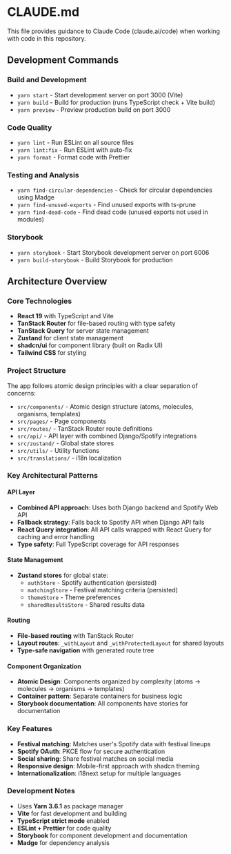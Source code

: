 # CLAUDE.md

This file provides guidance to Claude Code (claude.ai/code) when working with code in this repository.

## Development Commands

### Build and Development

- `yarn start` - Start development server on port 3000 (Vite)
- `yarn build` - Build for production (runs TypeScript check + Vite build)
- `yarn preview` - Preview production build on port 3000

### Code Quality

- `yarn lint` - Run ESLint on all source files
- `yarn lint:fix` - Run ESLint with auto-fix
- `yarn format` - Format code with Prettier

### Testing and Analysis

- `yarn find-circular-dependencies` - Check for circular dependencies using Madge
- `yarn find-unused-exports` - Find unused exports with ts-prune
- `yarn find-dead-code` - Find dead code (unused exports not used in modules)

### Storybook

- `yarn storybook` - Start Storybook development server on port 6006
- `yarn build-storybook` - Build Storybook for production

## Architecture Overview

### Core Technologies

- **React 19** with TypeScript and Vite
- **TanStack Router** for file-based routing with type safety
- **TanStack Query** for server state management
- **Zustand** for client state management
- **shadcn/ui** for component library (built on Radix UI)
- **Tailwind CSS** for styling

### Project Structure

The app follows atomic design principles with a clear separation of concerns:

- `src/components/` - Atomic design structure (atoms, molecules, organisms, templates)
- `src/pages/` - Page components
- `src/routes/` - TanStack Router route definitions
- `src/api/` - API layer with combined Django/Spotify integrations
- `src/zustand/` - Global state stores
- `src/utils/` - Utility functions
- `src/translations/` - i18n localization

### Key Architectural Patterns

#### API Layer

- **Combined API approach**: Uses both Django backend and Spotify Web API
- **Fallback strategy**: Falls back to Spotify API when Django API fails
- **React Query integration**: All API calls wrapped with React Query for caching and error handling
- **Type safety**: Full TypeScript coverage for API responses

#### State Management

- **Zustand stores** for global state:
  - `authStore` - Spotify authentication (persisted)
  - `matchingStore` - Festival matching criteria (persisted)
  - `themeStore` - Theme preferences
  - `sharedResultsStore` - Shared results data

#### Routing

- **File-based routing** with TanStack Router
- **Layout routes**: `_withLayout` and `_withProtectedLayout` for shared layouts
- **Type-safe navigation** with generated route tree

#### Component Organization

- **Atomic Design**: Components organized by complexity (atoms → molecules → organisms → templates)
- **Container pattern**: Separate containers for business logic
- **Storybook documentation**: All components have stories for documentation

### Key Features

- **Festival matching**: Matches user's Spotify data with festival lineups
- **Spotify OAuth**: PKCE flow for secure authentication
- **Social sharing**: Share festival matches on social media
- **Responsive design**: Mobile-first approach with shadcn theming
- **Internationalization**: i18next setup for multiple languages

### Development Notes

- Uses **Yarn 3.6.1** as package manager
- **Vite** for fast development and building
- **TypeScript strict mode** enabled
- **ESLint + Prettier** for code quality
- **Storybook** for component development and documentation
- **Madge** for dependency analysis
